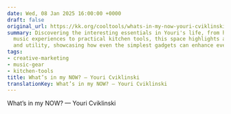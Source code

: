 ```yaml
---
date: Wed, 08 Jan 2025 16:00:00 +0000
draft: false
original_url: https://kk.org/cooltools/whats-in-my-now-youri-cviklinski/
summary: Discovering the interesting essentials in Youri's life, from high-fidelity
  music experiences to practical kitchen tools, this space highlights a mix of creativity
  and utility, showcasing how even the simplest gadgets can enhance everyday moments.
tags:
- creative-marketing
- music-gear
- kitchen-tools
title: What’s in my NOW? — Youri Cviklinski
translationKey: What’s in my NOW? — Youri Cviklinski
---
```


What’s in my NOW? — Youri Cviklinski